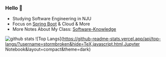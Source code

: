 <!--
**stormbroken/stormbroken** is a ✨ _special_ ✨ repository because its `README.md` (this file) appears on your GitHub profile.

Here are some ideas to get you started:

- 🔭 I’m currently working on ...
- 🌱 I’m currently learning ...
- 👯 I’m looking to collaborate on ...
- 🤔 I’m looking for help with ...
- 💬 Ask me about ...
- 📫 How to reach me: ...
- 😄 Pronouns: ...
- ⚡ Fun fact: ...
-->

### Hello 👋
- Studying Software Engineering in NJU
- Focus on [Spring Boot](https://github.com/stormbroken/Tec-Be/blob/main/Spring%20Boot/Summary-Spring%20Boot%E6%8E%A8%E8%8D%90%E9%98%85%E8%AF%BB.md) & Cloud & More
- More Notes About My Class: [Software-Knowledge](https://github.com/Software-Knowledge)

![github stats](https://github-readme-stats.vercel.app/api?username=stormbroken&theme=dark&show_icons=true)
![Top Langs](https://github-readme-stats.vercel.app/api/top-langs/?username=stormbroken&hide=TeX,javascript,html,Jupyter Notebook&layout=compact&theme=dark)
